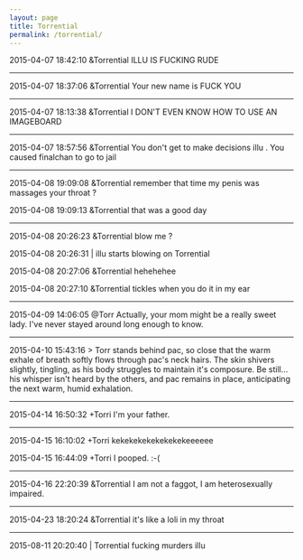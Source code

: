 ```yaml
---
layout: page
title: Torrential
permalink: /torrential/
---
```


2015-04-07 18:42:10 &Torrential  ILLU IS FUCKING RUDE     

---

2015-04-07 18:37:06 &Torrential Your new name is FUCK YOU     

---
2015-04-07 18:13:38 &Torrential I DON'T EVEN KNOW HOW TO USE AN IMAGEBOARD

---

2015-04-07 18:57:56	&Torrential	You don't get to make decisions illu . You caused finalchan to go to jail

---

2015-04-08 19:09:08	&Torrential	remember that time my penis was massages your throat ?

2015-04-08 19:09:13	&Torrential	that was a good day

---

2015-04-08 20:26:23	&Torrential	blow me ?

2015-04-08 20:26:31	\|	illu starts blowing on Torrential

2015-04-08 20:27:06	&Torrential	hehehehee

2015-04-08 20:27:10	&Torrential	tickles when you do it in my ear

---

2015-04-09 14:06:05	@Torr	Actually, your mom might be a really sweet lady. I've never stayed around long enough to know.

---

2015-04-10 15:43:16	>	Torr stands behind pac, so close that the warm exhale of breath softly flows through pac's neck hairs. The skin shivers slightly, tingling, as his body struggles to 
maintain it's composure. Be still... his whisper isn't heard by the others, and pac remains in place, anticipating the next warm, humid exhalation.

---

2015-04-14 16:50:32	+Torri	I'm your father.

---

2015-04-15 16:10:02	+Torri	kekekekekekekekekeeeeee

2015-04-15 16:44:09	+Torri	I pooped. :-(

---

2015-04-16 22:20:39	&Torrential	I am not a faggot, I am heterosexually impaired.

---

2015-04-23 18:20:24	&Torrential	it's like a loli in my throat

---

2015-08-11 20:20:40  \|  Torrential fucking murders illu

